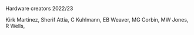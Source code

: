 Hardware creators 2022/23

Kirk Martinez,
Sherif Attia,
C Kuhlmann,
EB Weaver,
MG Corbin,
MW Jones,
R Wells,
